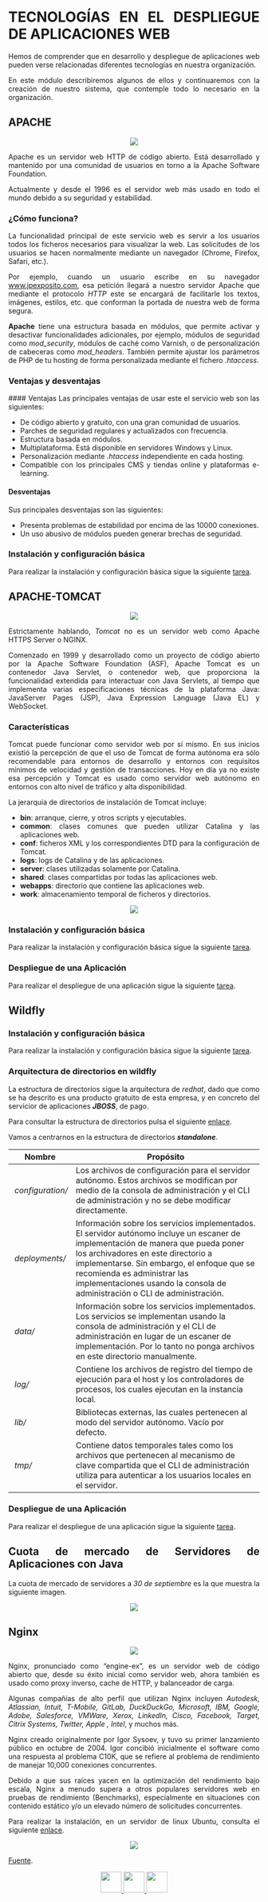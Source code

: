 <div align="justify">

# TECNOLOGÍAS EN EL DESPLIEGUE DE APLICACIONES WEB

  Hemos de comprender que en desarrollo y despliegue de aplicaciones web pueden verse relacionadas diferentes tecnologías en nuestra organización.

  En este módulo describiremos algunos de ellos y continuaremos con la creación de nuestro sistema, que contemple todo lo necesario en la organización.

## APACHE

<div align="center">
  <img src="https://httpd.apache.org/images/httpd_logo_wide_new.png"  />
</div>

  Apache es un servidor web HTTP de código abierto. Está desarrollado y mantenido por una comunidad de usuarios en torno a la Apache Software Foundation.

  Actualmente y desde el 1996 es el servidor web más usado en todo el mundo debido a su seguridad y estabilidad.

### ¿Cómo funciona?

  La funcionalidad principal de este servicio web es servir a los usuarios todos los ficheros necesarios para visualizar la web. Las solicitudes de los usuarios se hacen normalmente mediante un navegador (Chrome, Firefox, Safari, etc.).

  Por ejemplo, cuando un usuario escribe en su navegador www.jpexposito.com, esa petición llegará a nuestro servidor Apache que mediante el protocolo _HTTP_ este se encargará de facilitarle los textos, imágenes, estilos, etc. que conforman la portada de nuestra web de forma segura.

  __Apache__ tiene una estructura basada en módulos, que permite activar y desactivar funcionalidades adicionales, por ejemplo, módulos de seguridad como _mod_security_, módulos de caché como Varnish, o de personalización de cabeceras como _mod_headers_. También permite ajustar los parámetros de PHP de tu hosting de forma personalizada mediante el fichero _.htaccess_.

### Ventajas y desventajas

#### Ventajas
  Las principales ventajas de usar este el servicio web son las siguientes:
  - De código abierto y gratuito, con una gran comunidad de usuarios.
  - Parches de seguridad regulares y actualizados con frecuencia.
  - Estructura basada en módulos.
  - Multiplataforma. Está disponible en servidores Windows y Linux.
  - Personalización mediante _.htaccess_ independiente en cada hosting.
  - Compatible con los principales CMS y tiendas online y plataformas e-learning.

#### Desventajas

  Sus principales desventajas son las siguientes:
  - Presenta problemas de estabilidad por encima de las 10000 conexiones.
  - Un uso abusivo de módulos pueden generar brechas de seguridad.

### Instalación y configuración básica

  Para realizar la instalación y configuración básica sigue la siguiente [tarea](tareas/instalacion-apache.md).


## APACHE-TOMCAT

<div align="center">
  <img src="http://tomcat.apache.org/res/images/tomcat.png"  />
</div>

  Estrictamente hablando, _Tomcat_ no es un servidor web como Apache HTTPS Server o NGINX.

  Comenzado en 1999 y desarrollado como un proyecto de código abierto por la Apache Software Foundation (ASF), Apache Tomcat es un contenedor Java Servlet, o contenedor web, que proporciona la funcionalidad extendida para interactuar con Java Servlets, al tiempo que implementa varias especificaciones técnicas de la plataforma Java: JavaServer Pages (JSP), Java Expression Language (Java EL) y WebSocket.

### Características

  Tomcat puede funcionar como servidor web por sí mismo. En sus inicios existió la percepción de que el uso de Tomcat de forma autónoma era sólo recomendable para entornos de desarrollo y entornos con requisitos mínimos de velocidad y gestión de transacciones. Hoy en día ya no existe esa percepción y Tomcat es usado como servidor web autónomo en entornos con alto nivel de tráfico y alta disponibilidad.

  La jerarquía de directorios de instalación de Tomcat incluye:
  - __bin__: arranque, cierre, y otros scripts y ejecutables.
  - __common__: clases comunes que pueden utilizar Catalina y las aplicaciones web.
  - __conf__: ficheros XML y los correspondientes DTD para la configuración de Tomcat.
  - __logs__: logs de Catalina y de las aplicaciones.
  - __server__: clases utilizadas solamente por Catalina.
  - __shared__: clases compartidas por todas las aplicaciones web.
  - __webapps__: directorio que contiene las aplicaciones web.
  - __work__: almacenamiento temporal de ficheros y directorios.

  <div align="center">
    <img src="https://images1.programmerclick.com/10/a9/a963912e7fca83d2aeb441228d967c8a.png"  />
  </div>


### Instalación y configuración básica

  Para realizar la instalación y configuración básica sigue la siguiente [tarea](tareas/instalacion-apache-tocat.md).


### Despliegue de una Aplicación

  Para realizar el despliegue de una aplicación sigue la siguiente [tarea](tareas/despliegue-jsp-apache-tomcat.md).


## Wildfly


### Instalación y configuración básica

  Para realizar la instalación y configuración básica sigue la siguiente [tarea](tareas/instalacion-jboss-wildfly.md).

### Arquitectura de directorios en wildfly

  La estructura de directorios sigue la arquitectura de _redhat_, dado que como se ha descrito es una producto gratuito de esta empresa, y en concreto del servicior de aplicaciones ___JBOSS___, de pago.

  Para consultar la estructura de directorios pulsa el siguiente [enlace](https://access.redhat.com/documentation/es-es/jboss_enterprise_application_platform/6.3/html/installation_guide/installation_structure).

  Vamos a centrarnos en la estructura de directorios ___standalone___.


| Nombre |	Propósito |
| ------------- | ------------- |
| _configuration/_ |	Los archivos de configuración para el servidor autónomo. Estos archivos se modifican por medio de la consola de administración y el CLI de administración y no se debe modificar directamente.|
| _deployments/_ | Información sobre los servicios implementados. El servidor autónomo incluye un escaner de implementación de manera que pueda poner los archivadores en este directorio a implementarse. Sin embargo, el enfoque que se recomienda es administrar las implementaciones usando la consola de administración o CLI de administración.|
| _data/_ |	Información sobre los servicios implementados. Los servicios se implementan usando la consola de administración y el CLI de administración en lugar de un escaner de implementación. Por lo tanto no ponga archivos en este directorio manualmente.|
| _log/_ |	Contiene los archivos de registro del tiempo de ejecución para el host y los controladores de procesos, los cuales ejecutan en la instancia local.|
| _lib/_ |	Bibliotecas externas, las cuales pertenecen al modo del servidor autónomo. Vacío por defecto.|
| _tmp/_ |	Contiene datos temporales tales como los archivos que pertenecen al mecanismo de clave compartida que el CLI de administración utiliza para autenticar a los usuarios locales en el servidor.|


### Despliegue de una Aplicación

  Para realizar el despliegue de una aplicación sigue la siguiente [tarea](tareas/despliegue-rest-ws-jboss-wildfly.md).

## Cuota de mercado de Servidores de Aplicaciones con Java

  La cuota de mercado de servidores a _30 de septiembre_ es la que muestra la siguiente imagen.

  <div align="center">
    <img src="https://marvel-b1-cdn.bc0a.com/f00000000156946/www.jrebel.com/sites/rebel/files/image/2021-03/application%20server%20java%20technology.png"  />
  </div>

## Nginx

<div align="center">
  <img src="https://www.xn--apaados-6za.es/images/images3921/Nginx.jpg"  />
</div>

  Nginx, pronunciado como “engine-ex”, es un servidor web de código abierto que, desde su éxito inicial como servidor web, ahora también es usado como proxy inverso, cache de HTTP, y balanceador de carga.

  Algunas compañías de alto perfil que utilizan Nginx incluyen _Autodesk, Atlassian, Intuit, T-Mobile, GitLab, DuckDuckGo, Microsoft, IBM, Google, Adobe, Salesforce, VMWare, Xerox, LinkedIn, Cisco, Facebook, Target, Citrix Systems, Twitter, Apple , Intel_, y muchos más.

  Nginx creado originalmente por Igor Sysoev, y tuvo su primer lanzamiento público en octubre de 2004. Igor concibió inicialmente el software como una respuesta al problema C10K, que se refiere al problema de rendimiento de manejar 10,000 conexiones concurrentes.

  Debido a que sus raíces yacen en la optimización del rendimiento bajo escala, Nginx a menudo supera a otros populares servidores web en pruebas de rendimiento (Benchmarks), especialmente en situaciones con contenido estático y/o un elevado número de solicitudes concurrentes.

  Para realizar la instalación, en un servidor de linux Ubuntu, consulta el siguiente [enlace](tareas/instalacion-nginx.md).


  <div align="center">
    <img src="../../img/rango-servidores.png"  />
  </div>

  [Fuente](https://news.netcraft.com/archives/category/web-server-survey/).

<div align="center">
    <a href="README.md"><img src="../../img/before.png" style="width:42px;height:42px;"  />
    <a href="README.md"><img src="../../img/home.png"  style="width:42px;height:42px;" />
    <a href="CONCEPTOS.md"><img src="../../img/next.png" style="width:42px;height:42px;" />
</div>

</div>
